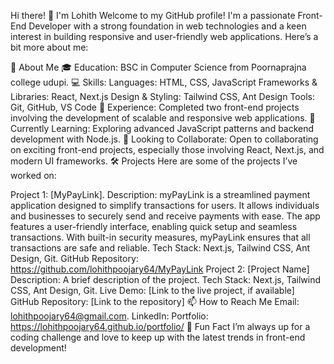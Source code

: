 Hi there! 👋 I'm Lohith
Welcome to my GitHub profile! I'm a passionate Front-End Developer with a strong foundation in web technologies and a keen interest in building responsive and user-friendly web applications. Here’s a bit more about me:

🚀 About Me
🎓 Education: BSC in Computer Science from Poornaprajna college udupi.
💻 Skills:
Languages: HTML, CSS, JavaScript
Frameworks & Libraries: React, Next.js
Design & Styling: Tailwind CSS, Ant Design
Tools: Git, GitHub, VS Code
💼 Experience: Completed two front-end projects involving the development of scalable and responsive web applications.
🌱 Currently Learning: Exploring advanced JavaScript patterns and backend development with Node.js.
🤝 Looking to Collaborate: Open to collaborating on exciting front-end projects, especially those involving React, Next.js, and modern UI frameworks.
🛠️ Projects
Here are some of the projects I’ve worked on:

Project 1: [MyPayLink].
Description: myPayLink is a streamlined payment application designed to simplify transactions for users. It allows individuals and businesses to securely send and receive payments with ease. The app features a user-friendly interface, enabling quick setup and seamless transactions. With built-in security measures, myPayLink ensures that all transactions are safe and reliable.
Tech Stack: Next.js, Tailwind CSS, Ant Design, Git.
GitHub Repository: https://github.com/lohithpoojary64/MyPayLink
Project 2: [Project Name]
Description: A brief description of the project.
Tech Stack: Next.js, Tailwind CSS, Ant Design, Git.
Live Demo: [Link to the live project, if available]
GitHub Repository: [Link to the repository]
📫 How to Reach Me
Email: lohithpoojary64@gmail.com.
LinkedIn: 
Portfolio: https://lohithpoojary64.github.io/portfolio/
🌟 Fun Fact
I’m always up for a coding challenge and love to keep up with the latest trends in front-end development!
